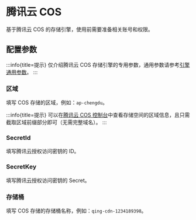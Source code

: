 # 腾讯云 COS

基于腾讯云 COS 的存储引擎，使用前需要准备相关账号和权限。

## 配置参数

:::info{title=提示}
仅介绍腾讯云 COS 存储引擎的专用参数，通用参数请参考[引擎通用参数](./index.md#引擎通用参数)。
:::

### 区域

填写 COS 存储的区域，例如：`ap-chengdu`。

:::info{title=提示}
可以在[腾讯云 COS 控制台](https://console.cloud.tencent.com/cos)中查看存储空间的区域信息，且只需截取区域前缀部分即可（无需完整域名）。
:::

### SecretId

填写腾讯云授权访问密钥的 ID。

### SecretKey

填写腾讯云授权访问密钥的 Secret。

### 存储桶

填写 COS 存储的存储桶名称，例如：`qing-cdn-1234189398`。